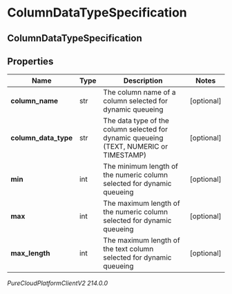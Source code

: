 # ColumnDataTypeSpecification

## ColumnDataTypeSpecification

## Properties

|Name | Type | Description | Notes|
|------------ | ------------- | ------------- | -------------|
| **column_name** | str | The column name of a column selected for dynamic queueing | [optional] |
| **column_data_type** | str | The data type of the column selected for dynamic queueing (TEXT, NUMERIC or TIMESTAMP) | [optional] |
| **min** | int | The minimum length of the numeric column selected for dynamic queueing | [optional] |
| **max** | int | The maximum length of the numeric column selected for dynamic queueing | [optional] |
| **max_length** | int | The maximum length of the text column selected for dynamic queueing | [optional] |



_PureCloudPlatformClientV2 214.0.0_
